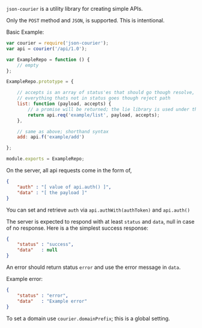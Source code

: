 `json-courier` is a utility library for creating simple APIs.

Only the `POST` method and `JSON`, is supported. This is intentional.

Basic Example:

```js
var courier = require('json-courier');
var api = courier('/api/1.0');

var ExampleRepo = function () {
	// empty
};

ExampleRepo.prototype = {

	// accepts is an array of status'es that should go though resolve,
	// everything thats not in status goes though reject path
	list: function (payload, accepts) {
		// a promise will be returned; the lie library is used under the hood
		return api.req('example/list', payload, accepts);
	},

	// same as above; shorthand syntax
	add: api.f('example/add')

};

module.exports = ExampleRepo;
```

On the server, all api requests come in the form of,

```json
{
	"auth" : "[ value of api.auth() ]", 
	"data" : "[ the payload ]"
}
```

You can set and retrieve `auth` via `api.authWith(authToken)` and `api.auth()`

The server is expected to respond with at least `status` and `data`, null in
case of no response. Here is a the simplest success response:

```json
{
	"status" : "success",
	"data"   : null
}
```

An error should return status `error` and use the error message in `data`.

Example error:

```json
{
	"status" : "error",
	"data"   : "Example error"
}
```

To set a domain use `courier.domainPrefix`; this is a global setting.
